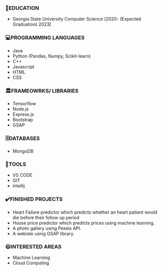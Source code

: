 
 
### 📖EDUCATION ###
- Georgia State University Computer Science    [2020- (Expected Graduation) 2023]

### 💻PROGRAMMING LANGUAGES ###
- Java
- Python (Pandas, Numpy, Scikit-learn)
- C++
- Javascript
- HTML 
- CSS

### 🏛️FRAMEOWRKS/ LIBRARIES ###
- Tensorflow
- Node.js
- Express.js
- Bootstrap
- GSAP

### 🗄️DATABASES ###
- MongoDB

### 🧰TOOLS ###
- VS CODE
- GIT
- Intellij

### ✔️FINISHED PROJECTS ###
- Heart Failure predictor which predicts whether an heart patient would die before their follow up period
- House price predictor which predicts prices using machine learning.
- A photo gallery using Pexels API.
- A webiste using GSAP library.

### 😃INTERESTED AREAS ###
- Machine Learning
- Cloud Computing


  




<!---
Sribhuvan-25/Sribhuvan-25 is a ✨ special ✨ repository because its `README.md` (this file) appears on your GitHub profile.
You can click the Preview link to take a look at your changes.
--->
